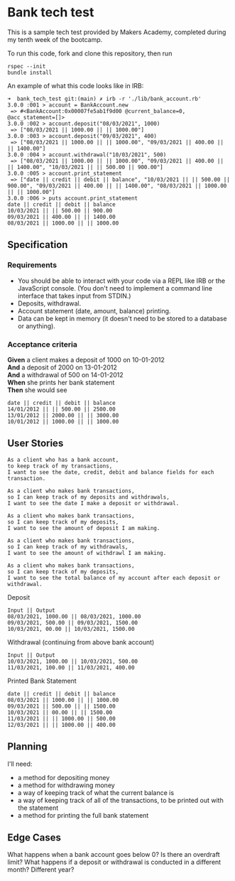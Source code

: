 # Bank tech test

This is a sample tech test provided by Makers Academy, completed during my tenth week of the bootcamp.

To run this code, fork and clone this repository, then run

```
rspec --init
bundle install
```

An example of what this code looks like in IRB:

```
➜  bank_tech_test git:(main) ✗ irb -r './lib/bank_account.rb'
3.0.0 :001 > account = BankAccount.new
 => #<BankAccount:0x00007fe5ab1f9d00 @current_balance=0, @acc_statement=[]>
3.0.0 :002 > account.deposit("08/03/2021", 1000)
 => ["08/03/2021 || 1000.00 || || 1000.00"]
3.0.0 :003 > account.deposit("09/03/2021", 400)
 => ["08/03/2021 || 1000.00 || || 1000.00", "09/03/2021 || 400.00 || || 1400.00"]
3.0.0 :004 > account.withdrawal("10/03/2021", 500)
 => ["08/03/2021 || 1000.00 || || 1000.00", "09/03/2021 || 400.00 || || 1400.00", "10/03/2021 || || 500.00 || 900.00"]
3.0.0 :005 > account.print_statement
 => ["date || credit || debit || balance", "10/03/2021 || || 500.00 || 900.00", "09/03/2021 || 400.00 || || 1400.00", "08/03/2021 || 1000.00 || || 1000.00"]
3.0.0 :006 > puts account.print_statement
date || credit || debit || balance
10/03/2021 || || 500.00 || 900.00
09/03/2021 || 400.00 || || 1400.00
08/03/2021 || 1000.00 || || 1000.00
```

## Specification

### Requirements

- You should be able to interact with your code via a REPL like IRB or the JavaScript console. (You don't need to implement a command line interface that takes input from STDIN.)
- Deposits, withdrawal.
- Account statement (date, amount, balance) printing.
- Data can be kept in memory (it doesn't need to be stored to a database or anything).

### Acceptance criteria

**Given** a client makes a deposit of 1000 on 10-01-2012  
**And** a deposit of 2000 on 13-01-2012  
**And** a withdrawal of 500 on 14-01-2012  
**When** she prints her bank statement  
**Then** she would see

```
date || credit || debit || balance
14/01/2012 || || 500.00 || 2500.00
13/01/2012 || 2000.00 || || 3000.00
10/01/2012 || 1000.00 || || 1000.00
```

## User Stories

```
As a client who has a bank account,
to keep track of my transactions,
I want to see the date, credit, debit and balance fields for each transaction.

As a client who makes bank transactions,
so I can keep track of my deposits and withdrawals,
I want to see the date I make a deposit or withdrawal.

As a client who makes bank transactions,
so I can keep track of my deposits,
I want to see the amount of deposit I am making.

As a client who makes bank transactions,
so I can keep track of my withdrawals,
I want to see the amount of withdrawl I am making.

As a client who makes bank transactions,
so I can keep track of my deposits,
I want to see the total balance of my account after each deposit or withdrawal.
```

Deposit

```
Input || Output
08/03/2021, 1000.00 || 08/03/2021, 1000.00
09/03/2021, 500.00 || 09/03/2021, 1500.00
10/03/2021, 00.00 || 10/03/2021, 1500.00
```

Withdrawal (continuing from above bank account)

```
Input || Output
10/03/2021, 1000.00 || 10/03/2021, 500.00
11/03/2021, 100.00 || 11/03/2021, 400.00
```

Printed Bank Statement

```
date || credit || debit || balance
08/03/2021 || 1000.00 || || 1000.00
09/03/2021 || 500.00 || || 1500.00
10/03/2021 || 00.00 || || 1500.00
11/03/2021 || || 1000.00 || 500.00
12/03/2021 || || 1000.00 || 400.00
```

## Planning

I'll need:

- a method for depositing money
- a method for withdrawing money
- a way of keeping track of what the current balance is
- a way of keeping track of all of the transactions, to be printed out with the statement
- a method for printing the full bank statement

## Edge Cases

What happens when a bank account goes below 0? Is there an overdraft limit?
What happens if a deposit or withdrawal is conducted in a different month? Different year?

